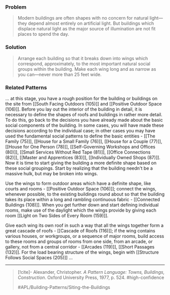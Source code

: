 ### Problem
>Modern buildings are often shapes with no concern for natural light—they depend almost entirely on artificial light. But buildings which displace natural light as the major source of illumination are not fit places to spend the day.

### Solution
>Arrange each building so that it breaks down into wings which correspond, approximately, to the most important natural social groups within the building. Make each wing long and as narrow as you can—never more than 25 feet wide.

### Related Patterns
... at this stage, you have a rough position for the building or buildings on the site from [[South Facing Outdoors (105)]] and [[Positive Outdoor Space (106)]]. Before you lay out the interior of the building in detail, it is necessary to define the shapes of roofs and buildings in rather more detail. To do this, go back to the decisions you have already made about the basic social components of the building. In some cases, you will have made these decisions according to the individual case; in other cases you may have used the fundamental social patterns to define the basic entities - [[The Family (75)]], [[House for a Small Family (76)]], [[House for a Couple (77)]], [[House for One Person (78)]], [[Self-Governing Workshops and Offices (80)]], [[Small Services Without Red Tape (81)]], [[Office Connections (82)]], [[Master and Apprentices (83)]], [[Individually Owned Shops (87)]]. Now it is time to start giving the building a more definite shape based on these social groupings. Start by realizing that the building needn't be a massive hulk, but may be broken into wings.

 Use the wings to form outdoor areas which have a definite shape, like courts and rooms - [[Positive Outdoor Space (106)]]; connect the wings, whenever possible, to the existing buildings round about so that the building takes its place within a long and rambling continuous fabric - [[Connected Buildings (108)]]. When you get further down and start defining individual rooms, make use of the daylight which the wings provide by giving each room [[Light on Two Sides of Every Room (159)]].

Give each wing its own roof in such a way that all the wings together form a great cascade of roofs - [[Cascade of Roofs (116)]]; if the wing contains various houses, or workgroups, or a sequence of major rooms, build access to these rooms and groups of rooms from one side, from an arcade, or gallery, not from a central corridor - [[Arcades (119)]], [[Short Passages (132)]]. For the load bearing structure of the wings, begin with [[Structure Follows Social Spaces (205)]] ...

---

> [!cite]- Alexander, Christopher. _A Pattern Language: Towns, Buildings, Construction_. Oxford University Press, 1977, p. 524.
> #high-confidence
>
> #APL/Building-Patterns/Siting-the-Buildings
